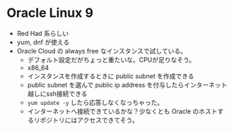 # Oracle Linux 9

- Red Had 系らしい
- yum, dnf が使える
- Oracle Cloud の always free なインスタンスで試している。
  - デフォルト設定だがちょっと重たいな。CPUが足りなそう。
  - x86_64
  - インスタンスを作成するときに public subnet を作成できる
  - public subnet を選んで public ip address を付与したらインターネット越しにssh接続できる
  - `yum update -y` したら応答しなくなっちゃった。
  - インターネットへ接続できているかな？少なくとも Oracle のホストするリポジトリにはアクセスできてそう。
